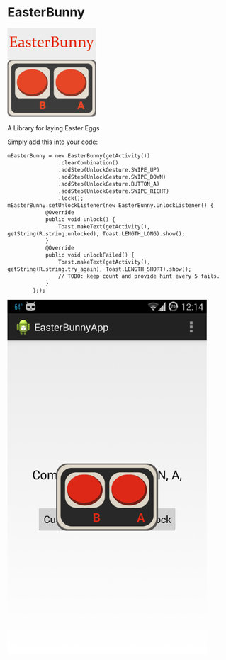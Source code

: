 EasterBunny
===========

<img src="https://github.com/abeatte/Android-EasterBunny/raw/master/Icon.png" height="200" />

A Library for laying Easter Eggs

Simply add this into your code:

    mEasterBunny = new EasterBunny(getActivity())
                    .clearCombination()
                    .addStep(UnlockGesture.SWIPE_UP)
                    .addStep(UnlockGesture.SWIPE_DOWN)
                    .addStep(UnlockGesture.BUTTON_A)
                    .addStep(UnlockGesture.SWIPE_RIGHT)
                    .lock();
    mEasterBunny.setUnlockListener(new EasterBunny.UnlockListener() {
                @Override
                public void unlock() {
                    Toast.makeText(getActivity(), getString(R.string.unlocked), Toast.LENGTH_LONG).show();
                }
                @Override
                public void unlockFailed() {
                    Toast.makeText(getActivity(), getString(R.string.try_again), Toast.LENGTH_SHORT).show();
                    // TODO: keep count and provide hint every 5 fails.
                }
            };);

<img src="https://github.com/abeatte/Android-EasterBunny/raw/master/nes_controller.png" height="800" />

